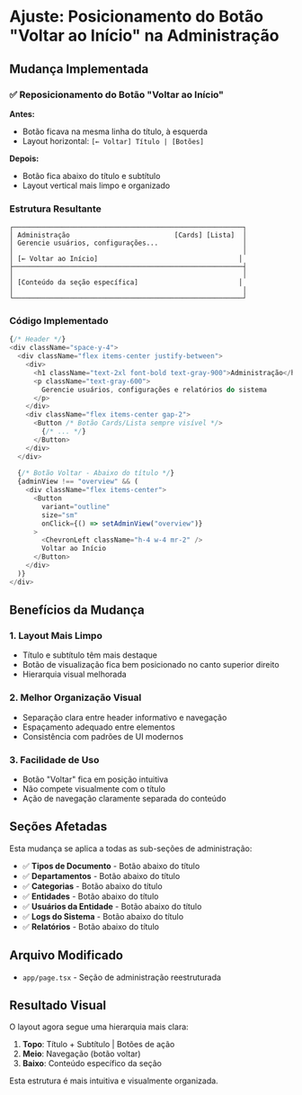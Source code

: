 # Ajuste: Posicionamento do Botão "Voltar ao Início" na Administração

## Mudança Implementada

### ✅ Reposicionamento do Botão "Voltar ao Início"

**Antes:**
- Botão ficava na mesma linha do título, à esquerda
- Layout horizontal: `[← Voltar] Título | [Botões]`

**Depois:**
- Botão fica abaixo do título e subtítulo
- Layout vertical mais limpo e organizado

### Estrutura Resultante

```
┌─────────────────────────────────────────────────────────┐
│ Administração                          [Cards] [Lista]  │
│ Gerencie usuários, configurações...                     │
│                                                         │
│ [← Voltar ao Início]                                   │
├─────────────────────────────────────────────────────────┤
│                                                         │
│ [Conteúdo da seção específica]                         │
│                                                         │
└─────────────────────────────────────────────────────────┘
```

### Código Implementado

```typescript
{/* Header */}
<div className="space-y-4">
  <div className="flex items-center justify-between">
    <div>
      <h1 className="text-2xl font-bold text-gray-900">Administração</h1>
      <p className="text-gray-600">
        Gerencie usuários, configurações e relatórios do sistema
      </p>
    </div>
    <div className="flex items-center gap-2">
      <Button /* Botão Cards/Lista sempre visível */>
        {/* ... */}
      </Button>
    </div>
  </div>
  
  {/* Botão Voltar - Abaixo do título */}
  {adminView !== "overview" && (
    <div className="flex items-center">
      <Button
        variant="outline"
        size="sm"
        onClick={() => setAdminView("overview")}
      >
        <ChevronLeft className="h-4 w-4 mr-2" />
        Voltar ao Início
      </Button>
    </div>
  )}
</div>
```

## Benefícios da Mudança

### 1. **Layout Mais Limpo**
- Título e subtítulo têm mais destaque
- Botão de visualização fica bem posicionado no canto superior direito
- Hierarquia visual melhorada

### 2. **Melhor Organização Visual**
- Separação clara entre header informativo e navegação
- Espaçamento adequado entre elementos
- Consistência com padrões de UI modernos

### 3. **Facilidade de Uso**
- Botão "Voltar" fica em posição intuitiva
- Não compete visualmente com o título
- Ação de navegação claramente separada do conteúdo

## Seções Afetadas

Esta mudança se aplica a todas as sub-seções de administração:

- ✅ **Tipos de Documento** - Botão abaixo do título
- ✅ **Departamentos** - Botão abaixo do título  
- ✅ **Categorias** - Botão abaixo do título
- ✅ **Entidades** - Botão abaixo do título
- ✅ **Usuários da Entidade** - Botão abaixo do título
- ✅ **Logs do Sistema** - Botão abaixo do título
- ✅ **Relatórios** - Botão abaixo do título

## Arquivo Modificado

- `app/page.tsx` - Seção de administração reestruturada

## Resultado Visual

O layout agora segue uma hierarquia mais clara:
1. **Topo**: Título + Subtítulo | Botões de ação
2. **Meio**: Navegação (botão voltar)
3. **Baixo**: Conteúdo específico da seção

Esta estrutura é mais intuitiva e visualmente organizada.